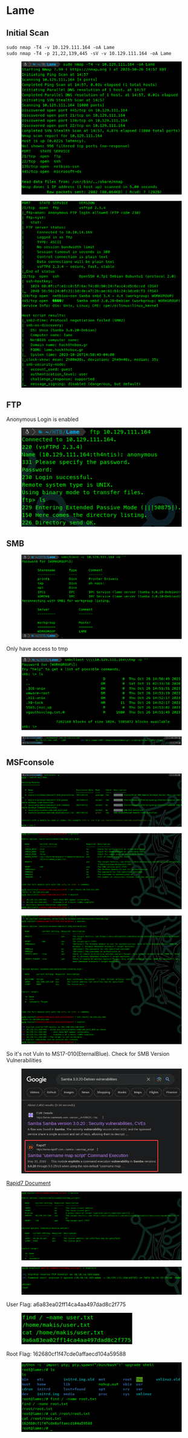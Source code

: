 # Lame

## Initial Scan

```nmap
sudo nmap -T4 -v 10.129.111.164 -oA Lame
sudo nmap -T4 -p 21,22,139,445 -sV -v 10.129.111.164 -oA Lame
```

<figure><img src="../../.gitbook/assets/image (22).png" alt=""><figcaption></figcaption></figure>

<figure><img src="../../.gitbook/assets/image (1) (1).png" alt=""><figcaption></figcaption></figure>

## FTP

Anonymous Login is enabled

<figure><img src="../../.gitbook/assets/image (2) (1).png" alt=""><figcaption></figcaption></figure>

## SMB

<figure><img src="../../.gitbook/assets/image (3) (1).png" alt=""><figcaption></figcaption></figure>

&#x20;Only have access to tmp

&#x20;&#x20;

<figure><img src="../../.gitbook/assets/image (4) (1).png" alt=""><figcaption></figcaption></figure>

<figure><img src="../../.gitbook/assets/image (5) (1).png" alt=""><figcaption></figcaption></figure>

## MSFconsole

<figure><img src="../../.gitbook/assets/image (6) (1).png" alt=""><figcaption></figcaption></figure>

<figure><img src="../../.gitbook/assets/image (7) (1).png" alt=""><figcaption></figcaption></figure>

<figure><img src="../../.gitbook/assets/image (8) (1).png" alt=""><figcaption></figcaption></figure>

So it's not Vuln to MS17-010(EternalBlue). Check for SMB Version Vulnerabilities

<figure><img src="../../.gitbook/assets/image (9) (1).png" alt=""><figcaption></figcaption></figure>

[Rapid7 Document](https://www.rapid7.com/db/modules/exploit/multi/samba/usermap\_script/)

<figure><img src="../../.gitbook/assets/image (10) (1).png" alt=""><figcaption></figcaption></figure>

<figure><img src="../../.gitbook/assets/image (593).png" alt=""><figcaption></figcaption></figure>

User Flag: a6a83ea02ff14ca4aa497dad8c2f775

<figure><img src="../../.gitbook/assets/image (594).png" alt=""><figcaption></figcaption></figure>

Root Flag: 162680cf1f47cde0affaecd104a59588

&#x20;

<figure><img src="../../.gitbook/assets/image (595).png" alt=""><figcaption></figcaption></figure>
